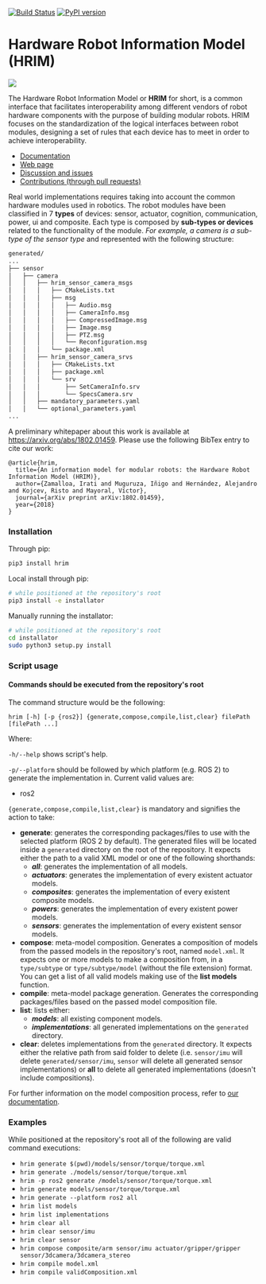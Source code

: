 [![Build Status](https://travis-ci.org/AcutronicRobotics/HRIM.svg?branch=master)](https://travis-ci.org/AcutronicRobotics/HRIM) [![PyPI version](https://badge.fury.io/py/hrim.svg)](https://badge.fury.io/py/hrim)

# Hardware Robot Information Model (HRIM)

![](https://acutronicrobotics.com/docs/technology/hrim/StandardLogicalInterface.jpg)

The Hardware Robot Information Model or **HRIM** for short, is a common interface that facilitates interoperability among different vendors of robot hardware components with the purpose of building modular robots. HRIM focuses on the standardization of the logical interfaces between robot modules, designing a set of rules that each device has to meet in order to achieve interoperability.

- [Documentation](https://acutronicrobotics.com/docs/technology/hrim)
- [Web page](https://acutronicrobotics.com/technology/hrim/)
- [Discussion and issues](https://github.com/AcutronicRobotics/HRIM/issues)
- [Contributions (through pull requests)](https://github.com/AcutronicRobotics/HRIM/pulls)

Real world implementations requires taking into account the common hardware modules used in robotics. The robot modules have been classified in 7 **types** of devices: sensor, actuator, cognition, communication, power, ui and composite. Each type is composed by **sub-types or devices** related to the functionality of the module. *For example, a camera is a sub-type of the sensor type* and represented with the following structure:

```bash
generated/
...
├── sensor
│   ├── camera
│   │   ├── hrim_sensor_camera_msgs
│   │   │   ├── CMakeLists.txt
│   │   │   ├── msg
│   │   │   │   ├── Audio.msg
│   │   │   │   ├── CameraInfo.msg
│   │   │   │   ├── CompressedImage.msg
│   │   │   │   ├── Image.msg
│   │   │   │   ├── PTZ.msg
│   │   │   │   └── Reconfiguration.msg
│   │   │   └── package.xml
│   │   ├── hrim_sensor_camera_srvs
│   │   │   ├── CMakeLists.txt
│   │   │   ├── package.xml
│   │   │   └── srv
│   │   │       ├── SetCameraInfo.srv
│   │   │       └── SpecsCamera.srv
│   │   ├── mandatory_parameters.yaml
│   │   └── optional_parameters.yaml
...
```

A preliminary whitepaper about this work is available at https://arxiv.org/abs/1802.01459. Please use the following BibTex entry to cite our work:

```
@article{hrim,
  title={An information model for modular robots: the Hardware Robot Information Model (HRIM)},
  author={Zamalloa, Irati and Muguruza, Iñigo and Hernández, Alejandro and Kojcev, Risto and Mayoral, Víctor},
  journal={arXiv preprint arXiv:1802.01459},
  year={2018}
}
```

### Installation
Through pip:
```bash
pip3 install hrim
```
Local install through pip:
```bash
# while positioned at the repository's root
pip3 install -e installator
```
Manually running the installator:
```bash
# while positioned at the repository's root
cd installator
sudo python3 setup.py install
```

### Script usage

#### Commands should be executed from the repository's root

The command structure would be the following:
```
hrim [-h] [-p {ros2}] {generate,compose,compile,list,clear} filePath [filePath ...]
```
Where:

`-h/--help` shows script's help.

`-p/--platform` should be followed by which platform (e.g. ROS 2) to generate the implementation in. Current valid values are:
* ros2

`{generate,compose,compile,list,clear}` is mandatory and signifies the action to take:
* **generate**: generates the corresponding packages/files to use with the selected platform (ROS 2 by default). The generated files will be located inside  a `generated` directory on the root of the repository. It expects either the path to a valid XML model or one of the following shorthands:
  * ***all***: generates the implementation of all models.
  * ***actuators***: generates the implementation of every existent actuator models.
  * ***composites***: generates the implementation of every existent composite models.
  * ***powers***: generates the implementation of every existent power models.
  * ***sensors***: generates the implementation of every existent sensor models.
* **compose**: meta-model composition. Generates a composition of models from the passed models in the repository's root, named `model.xml`. It expects one or more models to make a composition from, in a `type/subtype` or `type/subtype/model` (without the file extension) format. You can get a list of all valid models making use of the **list models** function.
* **compile**: meta-model package generation. Generates the corresponding packages/files based on the passed model composition file.
* **list**: lists either:
  * ***models***: all existing component models.
  * ***implementations***: all generated implementations on the `generated` directory.
* **clear**: deletes implementations from the `generated` directory. It expects either the relative path from said folder to delete (i.e. `sensor/imu` will delete `generated/sensor/imu`, `sensor` will delete all generated sensor implementations) or **all** to delete all generated implementations (doesn't include compositions).

For further information on the model composition process, refer to [our documentation](https://acutronicrobotics.com/docs/technology/hrim/model/meta-model#model-composition).

### Examples

While positioned at the repository's root all of the following are valid command executions:

* `hrim generate $(pwd)/models/sensor/torque/torque.xml`
* `hrim generate ./models/sensor/torque/torque.xml`
* `hrim -p ros2 generate /models/sensor/torque/torque.xml`
* `hrim generate models/sensor/torque/torque.xml`
* `hrim generate --platform ros2 all`
* `hrim list models`
* `hrim list implementations`
* `hrim clear all`
* `hrim clear sensor/imu`
* `hrim clear sensor`
* `hrim compose composite/arm sensor/imu actuator/gripper/gripper sensor/3dcamera/3dcamera_stereo`
* `hrim compile model.xml`
* `hrim compile validComposition.xml`
